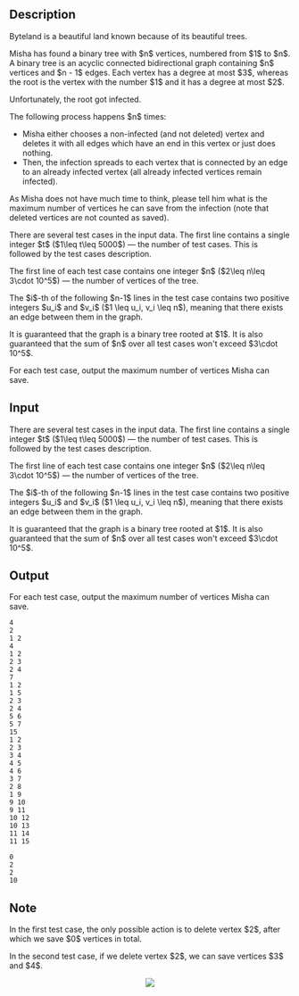 ## Description

<div><p><span class="tex-font-style-it">Byteland is a beautiful land known because of its beautiful trees.</span></p><p>Misha has found a binary tree with $n$ vertices, numbered from $1$ to $n$. A binary tree is an acyclic connected bidirectional graph containing $n$ vertices and $n - 1$ edges. Each vertex has a degree at most $3$, whereas the root is the vertex with the number $1$ and it has a degree at most $2$.</p><p>Unfortunately, the root got infected.</p><p>The following process happens $n$ times:</p><ul> <li> Misha either chooses a non-infected (and not deleted) vertex and deletes it with all edges which have an end in this vertex or just does nothing. </li><li> Then, the infection spreads to each vertex that is connected by an edge to an already infected vertex (all already infected vertices remain infected). </li></ul><p>As Misha does not have much time to think, please tell him what is the maximum number of vertices he can save from the infection (note that deleted vertices are not counted as saved).</p></div><div class="input-specification"><p>There are several test cases in the input data. The first line contains a single integer $t$ ($1\leq t\leq 5000$)&nbsp;— the number of test cases. This is followed by the test cases description.</p><p>The first line of each test case contains one integer $n$ ($2\leq n\leq 3\cdot 10^5$)&nbsp;— the number of vertices of the tree. </p><p>The $i$-th of the following $n-1$ lines in the test case contains two positive integers $u_i$ and $v_i$ ($1 \leq u_i, v_i \leq n$), meaning that there exists an edge between them in the graph. </p><p>It is guaranteed that the graph is a binary tree rooted at $1$. It is also guaranteed that the sum of $n$ over all test cases won't exceed $3\cdot 10^5$.</p></div><div class="output-specification"><p>For each test case, output the maximum number of vertices Misha can save.</p></div>

## Input

<p>There are several test cases in the input data. The first line contains a single integer $t$ ($1\leq t\leq 5000$)&nbsp;— the number of test cases. This is followed by the test cases description.</p><p>The first line of each test case contains one integer $n$ ($2\leq n\leq 3\cdot 10^5$)&nbsp;— the number of vertices of the tree. </p><p>The $i$-th of the following $n-1$ lines in the test case contains two positive integers $u_i$ and $v_i$ ($1 \leq u_i, v_i \leq n$), meaning that there exists an edge between them in the graph. </p><p>It is guaranteed that the graph is a binary tree rooted at $1$. It is also guaranteed that the sum of $n$ over all test cases won't exceed $3\cdot 10^5$.</p>

## Output

<p>For each test case, output the maximum number of vertices Misha can save.</p>





```input1
4
2
1 2
4
1 2
2 3
2 4
7
1 2
1 5
2 3
2 4
5 6
5 7
15
1 2
2 3
3 4
4 5
4 6
3 7
2 8
1 9
9 10
9 11
10 12
10 13
11 14
11 15
```




```output1
0
2
2
10
```



## Note

<p>In the first test case, the only possible action is to delete vertex $2$, after which we save $0$ vertices in total.</p><p>In the second test case, if we delete vertex $2$, we can save vertices $3$ and $4$.</p><center> <img class="tex-graphics" src="file://zN9MhY2P.png" style="max-width: 100.0%;max-height: 100.0%;">   </center>
